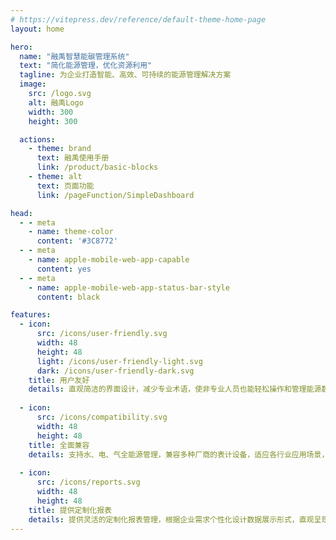 ```yaml
---
# https://vitepress.dev/reference/default-theme-home-page
layout: home

hero:
  name: "融禹智慧能碳管理系统"
  text: "简化能源管理，优化资源利用"
  tagline: 为企业打造智能、高效、可持续的能源管理解决方案
  image:
    src: /logo.svg
    alt: 融禹Logo
    width: 300
    height: 300

  actions:
    - theme: brand
      text: 融禹使用手册
      link: /product/basic-blocks
    - theme: alt
      text: 页面功能
      link: /pageFunction/SimpleDashboard

head:
  - - meta
    - name: theme-color
      content: '#3C8772'
  - - meta
    - name: apple-mobile-web-app-capable
      content: yes
  - - meta
    - name: apple-mobile-web-app-status-bar-style
      content: black

features:
  - icon: 
      src: /icons/user-friendly.svg
      width: 48
      height: 48
      light: /icons/user-friendly-light.svg
      dark: /icons/user-friendly-dark.svg
    title: 用户友好
    details: 直观简洁的界面设计，减少专业术语，使非专业人员也能轻松操作和管理能源数据
  
  - icon: 
      src: /icons/compatibility.svg
      width: 48
      height: 48
    title: 全面兼容
    details: 支持水、电、气全能源管理，兼容多种厂商的表计设备，适应各行业应用场景，满足企业多元化能源监测需求
  
  - icon: 
      src: /icons/reports.svg
      width: 48
      height: 48
    title: 提供定制化报表
    details: 提供灵活的定制化报表管理，根据企业需求个性化设计数据展示形式，直观呈现能源使用情况，辅助管理者做出明智决策
---
```



<style>
.industry-container {
  margin: 2rem 0;
  padding: 1.5rem;
  border-radius: 8px;
  background-color: var(--vp-c-bg-soft);
}

.industry-title h3 {
  margin-top: 0;
  text-align: center;
  font-size: 1.5rem;
  color: var(--vp-c-brand);
}

.industry-grid {
  display: grid;
  grid-template-columns: repeat(auto-fit, minmax(140px, 1fr));
  gap: 1.5rem;
  margin-top: 1.5rem;
}

.industry-card {
  display: flex;
  flex-direction: column;
  align-items: center;
  padding: 1rem;
  background-color: var(--vp-c-bg);
  border-radius: 6px;
  box-shadow: 0 2px 6px rgba(0, 0, 0, 0.1);
  transition: transform 0.3s, box-shadow 0.3s;
}

.industry-card:hover {
  transform: translateY(-5px);
  box-shadow: 0 5px 15px rgba(0, 0, 0, 0.1);
}

.industry-card img {
  width: 48px;
  height: 48px;
  margin-bottom: 0.5rem;
}

.industry-card span {
  font-weight: 500;
  color: var(--vp-c-text-1);
  text-align: center;
}

@media (max-width: 640px) {
  .industry-grid {
    grid-template-columns: repeat(2, 1fr);
  }
}
</style>
